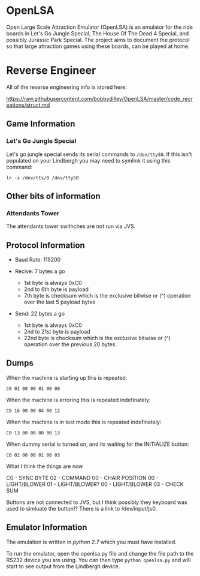 # OpenLSA
Open Large Scale Attraction Emulator (OpenLSA) is an emulator for the ride boards in Let's Go Jungle Special, The House Of The Dead 4 Special, and possibly Jurassic Park Special. The project aims to document the protocol so that large attraction games using these boards, can be played at home.

# Reverse Engineer

All of the reverse engineering info is stored here:

https://raw.githubusercontent.com/bobbydilley/OpenLSA/master/code_recreations/struct.md

## Game Information

### Let's Go Jungle Special

Let's go jungle special sends its serial commands to `/dev/ttyS0`. If this isn't populated on your Lindbergh you may need to symlink it using this command:

```
ln -s /dev/tts/0 /dev/ttyS0
```

## Other bits of information

### Attendants Tower

The attendants tower swithches are not run via JVS.

## Protocol Information

- Baud Rate: 115200
- Recive: 7 bytes a go
  - 1st byte is always 0xC0
  - 2nd to 6th byte is payload
  - 7th byte is checksum which is the exclusive bitwise or (^) operation over the last 5 payload bytes
  
- Send: 22 bytes a go
  - 1st byte is always 0xC0
  - 2nd to 21st byte is payload
  - 22nd byte is checksum which is the exclusive bitwise or (^) operation over the previous 20 bytes.

## Dumps

When the machine is starting up this is repeated:

```
C0 01 00 00 01 00 00
```

When the machine is erroring this is repeated indefinately: 

```
C0 16 00 00 04 00 12
```

When the machine is in test mode this is repeated indefinately:

```
C0 13 00 00 00 00 13
```

When dummy serial is turned on, and its waiting for the INITIALIZE button:

```
C0 02 00 00 01 00 03
```

What I think the things are now

C0 - SYNC BYTE
02 - COMMAND
00 - CHAIR POSITION
00 - LIGHT/BLOWER
01 - LIGHT/BLOWER?
00 - LIGHT/BLOWER
03 - CHECK SUM

Buttons are not connected to JVS, but I think possibly they keyboard was used to simluate the button!? There is a link to /dev/input/js0.

## Emulator Information

The emulation is written in _python 2.7_ which you must have installed.

To run the emulator, open the openlsa.py file and change the file path to the RS232 device you are using. You can then type `python openlsa.py` and will start to see output from the Lindbergh device.
